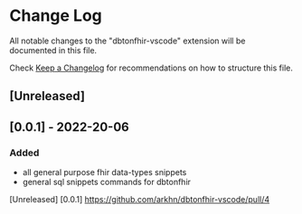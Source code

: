 # Change Log

All notable changes to the "dbtonfhir-vscode" extension will be documented in this file.

Check [Keep a Changelog](http://keepachangelog.com/) for recommendations on how to structure this file.

## [Unreleased]

## [0.0.1] - 2022-20-06

### Added

- all general purpose fhir data-types snippets
- general sql snippets commands for dbtonfhir

[Unreleased]
[0.0.1] https://github.com/arkhn/dbtonfhir-vscode/pull/4
